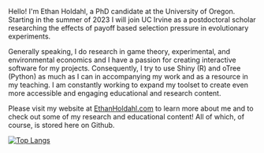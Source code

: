 Hello! I'm Ethan Holdahl, a PhD candidate at the University of Oregon. Starting in the summer of 2023 I will join UC Irvine as a postdoctoral scholar researching the effects of payoff based selection pressure in evolutionary experiments.

Generally speaking, I do research in game theory, experimental, and environmental economics and I have a passion for creating interactive software for my projects. Consequently, I try to use Shiny (R) and oTree (Python) as much as I can in accompanying my work and as a resource in my teaching. I am constantly working to expand my toolset to create even more accessible and engaging educational and research content. 

Please visit my website at [EthanHoldahl.com](https://ethanholdahl.com/) to learn more about me and to check out some of my research and educational content! All of which, of course, is stored here on Github.


[![Top Langs](https://github-readme-stats.vercel.app/api/top-langs/?username=ethanholdahl&exclude_repo=oTree-Demos,oTree&title_color=004623&text_color=462300&bg_color=FFFFF&border_color=004623&icon_color=330046&hide=Procfile&langs_count=6&layout=compact)](https://github.com/ethanholdahl)

<!--
**ethanholdahl/ethanholdahl** is a ✨ _special_ ✨ repository because its `README.md` (this file) appears on your GitHub profile.

Here are some ideas to get you started:

- 🔭 I’m currently working on ...
- 🌱 I’m currently learning ...
- 👯 I’m looking to collaborate on ...
- 🤔 I’m looking for help with ...
- 💬 Ask me about ...
- 📫 How to reach me: ...
- 😄 Pronouns: ...
- ⚡ Fun fact: ...
-->

